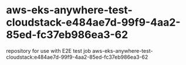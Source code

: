 # aws-eks-anywhere-test-cloudstack-e484ae7d-99f9-4aa2-85ed-fc37eb986ea3-62
repository for use with E2E test job aws-eks-anywhere-test-cloudstack:e484ae7d-99f9-4aa2-85ed-fc37eb986ea3-62
